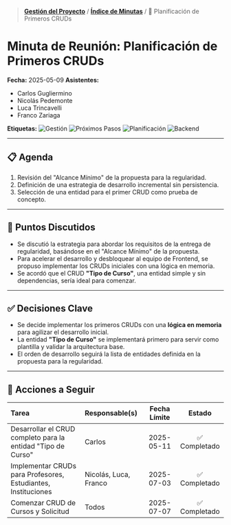 > **[Gestión del Proyecto](../README.md)** / **[Índice de Minutas](./README.md)** / 📄 Planificación de Primeros CRUDs

# Minuta de Reunión: Planificación de Primeros CRUDs

**Fecha:** 2025-05-09
**Asistentes:**

- Carlos Gugliermino
- Nicolás Pedemonte
- Luca Trincavelli
- Franco Zariaga

**Etiquetas:** ![Gestión](https://img.shields.io/badge/GESTIÓN-fd7e14?style=for-the-badge) ![Próximos Pasos](https://img.shields.io/badge/PRÓXIMOS_PASOS-6f42c1?style=for-the-badge) ![Planificación](https://img.shields.io/badge/PLANIFICACIÓN-17a2b8?style=for-the-badge)
![Backend](https://img.shields.io/badge/BACKEND-343a40?style=for-the-badge)

---

## 📋 Agenda

1.  Revisión del "Alcance Mínimo" de la propuesta para la regularidad.
2.  Definición de una estrategia de desarrollo incremental sin persistencia.
3.  Selección de una entidad para el primer CRUD como prueba de concepto.

---

## 💬 Puntos Discutidos

- Se discutió la estrategia para abordar los requisitos de la entrega de regularidad, basándose en el "Alcance Mínimo" de la propuesta.
- Para acelerar el desarrollo y desbloquear al equipo de Frontend, se propuso implementar los CRUDs iniciales con una lógica en memoria.
- Se acordó que el CRUD **"Tipo de Curso"**, una entidad simple y sin dependencias, sería ideal para comenzar.

---

## ✅ Decisiones Clave

- Se decide implementar los primeros CRUDs con una **lógica en memoria** para agilizar el desarrollo inicial.
- La entidad **"Tipo de Curso"** se implementará primero para servir como plantilla y validar la arquitectura base.
- El orden de desarrollo seguirá la lista de entidades definida en la propuesta para la regularidad.

---

## 🚀 Acciones a Seguir

| Tarea                                                         | Responsable(s)        | Fecha Límite |    Estado     |
| :------------------------------------------------------------ | :-------------------- | :----------: | :-----------: |
| Desarrollar el CRUD completo para la entidad "Tipo de Curso"  | Carlos                |  2025-05-11  | ✅ Completado |
| Implementar CRUDs para Profesores, Estudiantes, Instituciones | Nicolás, Luca, Franco |  2025-07-03  | ✅ Completado |
| Comenzar CRUD de Cursos y Solicitud                           | Todos                 |  2025-07-07  | ✅ Completado |
